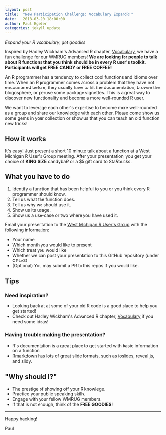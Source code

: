 ```yaml
---
layout: post
title:  "New Participation Challenge: Vocabulary ExpandR!"
date:   2018-03-20 18:00:00
author: Paul Egeler
categories: jekyll update
---
```


*Expand your R vocabulary, get goodies*

Inspired by Hadley Wickham's Advanced R chapter, [Vocabulary](http://adv-r.had.co.nz/Vocabulary.html), we have a fun challenge for our WMRUG members! **We are looking for people to talk about R functions that you think should be in every R user's toolkit. Participants will get FREE CANDY or FREE COFFEE!**

An R programmer has a tendency to collect cool functions and idioms over time. When an R programmer comes across a problem that they have not encountered before, they usually have to hit the documentation, browse the blogosphere, or peruse some package vignettes. This is a great way to discover new functionality and become a more well-rounded R user.

We want to leverage each other's expertise to become more well-rounded as a group and share our knowledge with each other. Please come show us some gems in your collection or show us that you can teach an old function new tricks!

## How it works

It's easy! Just present a short 10 minute talk about a function at a West Michigan R User's Group meeting. After your presentation, you get your choice of **KING SIZE** candyba*R* or a $5 gift card to Sta*R*bucks.

## What you have to do

1. Identify a function that has been helpful to you or you think every R programmer should know.
1. Tell us what the function does.
1. Tell us why we should use it.
1. Show us its usage.
1. Show us a use-case or two where you have used it.

Email your presentation to the [West Michigan R User's Group](mailto:WestMichiganRUsersGroup@googlegroups.com) with the following information:

- Your name
- Which month you would like to present
- Which treat you would like
- Whether we can post your presentation to this GitHub repository (under GPLv3)
- (Optional) You may submit a PR to this repos if you would like.

## Tips

### Need inspiration?

- Looking back at at some of your old R code is a good place to help you get started! 
- Check out Hadley Wickham's Advanced R chapter, [Vocabulary](http://adv-r.had.co.nz/Vocabulary.html) if you need some ideas!

### Having trouble making the presentation?

- R's documentation is a great place to get started with basic information on a function
- [Rmarkdown](https://rmarkdown.rstudio.com/formats.html) has lots of great slide formats, such as ioslides, reveal.js, and slidy.

## "Why should I?"

- The prestige of showing off your R knowlege.
- Practice your public speaking skills.
- Engage with your fellow WMRUG members.
- If that is not enough, think of the **FREE GOODIES**!

---

Happy hacking!

Paul
